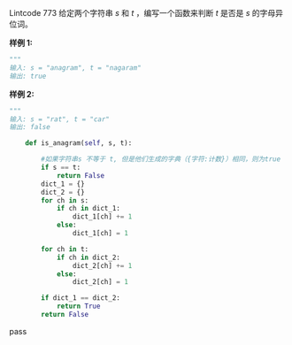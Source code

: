 Lintcode 773
给定两个字符串 _s_ 和 _t_ ，编写一个函数来判断 _t_ 是否是 _s_ 的字母异位词。

**样例 1:**
```python
"""
输入: s = "anagram", t = "nagaram"
输出: true
```
**样例 2:**
```python
"""
输入: s = "rat", t = "car"
输出: false
```



```python
    def is_anagram(self, s, t):

        #如果字符串s 不等于 t, 但是他们生成的字典（{字符:计数}）相同，则为true
        if s == t:
            return False
        dict_1 = {}
        dict_2 = {}
        for ch in s:
            if ch in dict_1:
                dict_1[ch] += 1
            else:
                dict_1[ch] = 1

        for ch in t:
            if ch in dict_2:
                dict_2[ch] += 1
            else:
                dict_2[ch] = 1     

        if dict_1 == dict_2:
            return True
        return False
```
pass